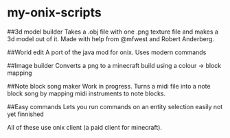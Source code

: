 # my-onix-scripts

##3d model builder
Takes a .obj file with one .png texture file and makes a 3d model out of it. Made with help from @mfwest and Robert Anderberg.

##World edit
A port of the java mod for onix. Uses modern commands

##Image builder
Converts a png to a minecraft build using a colour -> block mapping

##Note block song maker
Work in progress. Turns a midi file into a note block song by mapping midi instruments to note blocks.

##Easy commands
Lets you run commands on an entity selection easily not yet finnished

All of these use onix client (a paid client for minecraft).
